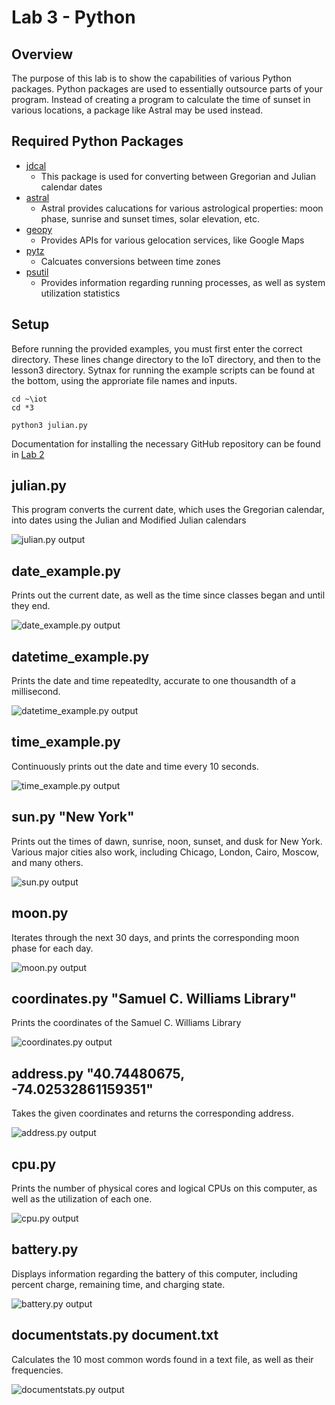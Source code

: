 # Lab 3 - Python

## Overview
The purpose of this lab is to show the capabilities of various Python packages. Python packages are used to essentially outsource parts of your program. Instead of creating a program to calculate the time of sunset in various locations, a package like Astral may be used instead.

## Required Python Packages
- [jdcal](https://pypi.org/project/jdcal/)
  - This package is used for converting between Gregorian and Julian calendar dates
- [astral](https://pypi.org/project/astral/)
  - Astral provides calucations for various astrological properties: moon phase, sunrise and sunset times, solar elevation, etc.
- [geopy](https://geopy.readthedocs.io/en/stable/)
  - Provides APIs for various gelocation services, like Google Maps
- [pytz](https://pypi.org/project/pytz/)
  - Calcuates conversions between time zones
- [psutil](https://pypi.org/project/psutil/)
  - Provides information regarding running processes, as well as system utilization statistics

## Setup
Before running the provided examples, you must first enter the correct directory. These lines change directory to the IoT directory, and then to the lesson3 directory. Sytnax for running the example scripts can be found at the bottom, using the approriate file names and inputs.
```console
cd ~\iot
cd *3

python3 julian.py
```
Documentation for installing the necessary GitHub repository can be found in [Lab 2](Lab%202/README.md)

## julian.py
This program converts the current date, which uses the Gregorian calendar, into dates using the Julian and Modified Julian calendars

![julian.py output](https://github.com/user-attachments/assets/79b246dd-33ac-44ff-bb50-7d751e3367eb)

## date_example.py
Prints out the current date, as well as the time since classes began and until they end.

![date_example.py output](https://github.com/user-attachments/assets/dfac7513-6c49-4c03-89d5-7e9b23d025f6)

## datetime_example.py
Prints the date and time repeatedlty, accurate to one thousandth of a millisecond.

![datetime_example.py output](https://github.com/user-attachments/assets/5bc1f34c-5e65-4e8c-827f-efcb7fede490)

## time_example.py
Continuously prints out the date and time every 10 seconds.

![time_example.py output](https://github.com/user-attachments/assets/d3ba1c4e-ad51-4c9e-9717-76fadf82c365)

## sun.py "New York"
Prints out the times of dawn, sunrise, noon, sunset, and dusk for New York. Various major cities also work, including Chicago, London, Cairo, Moscow, and many others.

![sun.py output](https://github.com/user-attachments/assets/823ef8ef-e802-4aba-9a5d-21cd4cda3a45)

## moon.py
Iterates through the next 30 days, and prints the corresponding moon phase for each day.

![moon.py output](https://github.com/user-attachments/assets/e7d4e685-84b3-473c-930b-80a329bc8b70)

## coordinates.py "Samuel C. Williams Library"
Prints the coordinates of the Samuel C. Williams Library

![coordinates.py output](https://github.com/user-attachments/assets/14522cd6-0cdf-45ec-a85c-93a95fccb7d5)

## address.py "40.74480675, -74.02532861159351"
Takes the given coordinates and returns the corresponding address.

![address.py output](https://github.com/user-attachments/assets/77157d76-9cc3-4feb-a734-ce1f8c4d437a)

## cpu.py
Prints the number of physical cores and logical CPUs on this computer, as well as the utilization of each one.

![cpu.py output](https://github.com/user-attachments/assets/0b0653e2-3b43-45cd-850b-503395963b6a)

## battery.py
Displays information regarding the battery of this computer, including percent charge, remaining time, and charging state.

![battery.py output](https://github.com/user-attachments/assets/ab13b618-63a4-4dbb-926a-794d801addd7)

## documentstats.py document.txt
Calculates the 10 most common words found in a text file, as well as their frequencies.

![documentstats.py output](https://github.com/user-attachments/assets/2575d16a-8683-497e-9a32-b0e45ae89c0e)

